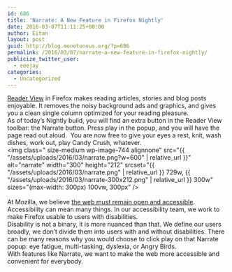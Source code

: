```yaml
---
id: 686
title: 'Narrate: A New Feature in Firefox Nightly'
date: 2016-03-07T11:11:25+00:00
author: Eitan
layout: post
guid: http://blog.monotonous.org/?p=686
permalink: /2016/03/07/narrate-a-new-feature-in-firefox-nightly/
publicize_twitter_user:
  - eeejay
categories:
  - Uncategorized
---
```

[Reader View](https://support.mozilla.org/en-US/kb/firefox-reader-view-clutter-free-web-pages) in Firefox makes reading articles, stories and blog posts enjoyable. It removes the noisy background ads and graphics, and gives you a clean single column optimized for your reading pleasure.  
As of today&#8217;s Nightly build, you will find an extra button in the Reader View toolbar: the Narrate button. Press play in the popup, and you will have the page read out aloud.  You are now free to give your eyes a rest, knit, wash dishes, work out, play Candy Crush, whatever.  
<img class=" size-medium wp-image-744 alignnone" src="{{ "/assets/uploads/2016/03/narrate.png?w=600" | relative_url }}" alt="narrate" width="300" height="212" srcset="{{ "/assets/uploads/2016/03/narrate.png" | relative_url }} 729w, {{ "/assets/uploads/2016/03/narrate-300x212.png" | relative_url }} 300w" sizes="(max-width: 300px) 100vw, 300px" />  
&nbsp;  
At Mozilla, we believe [the web must remain open and accessible](https://www.mozilla.org/en-US/about/manifesto/#principle-02). Accessibility can mean many things. In our accessibility team, we work to make Firefox usable to users with disabilities.  
Disability is not a binary, it is more nuanced than that. We define our users broadly, we don&#8217;t divide them into users with and without disabilities. There can be many reasons why you would choose to click play on that Narrate popup: eye fatigue, multi-tasking, dyslexia, or Angry Birds.  
With features like Narrate, we want to make the web more accessible and convenient for everybody.